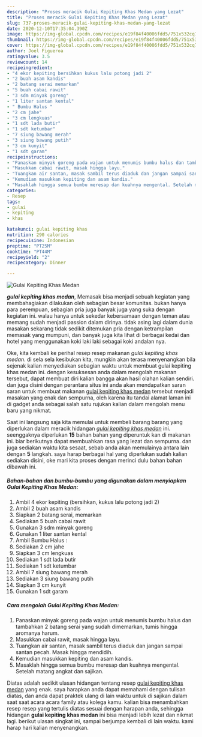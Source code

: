 ```yaml
---
description: "Proses meracik Gulai Kepiting Khas Medan yang Lezat"
title: "Proses meracik Gulai Kepiting Khas Medan yang Lezat"
slug: 737-proses-meracik-gulai-kepiting-khas-medan-yang-lezat
date: 2020-12-10T17:35:04.390Z
image: https://img-global.cpcdn.com/recipes/e19f84f40006fdd5/751x532cq70/gulai-kepiting-khas-medan-foto-resep-utama.jpg
thumbnail: https://img-global.cpcdn.com/recipes/e19f84f40006fdd5/751x532cq70/gulai-kepiting-khas-medan-foto-resep-utama.jpg
cover: https://img-global.cpcdn.com/recipes/e19f84f40006fdd5/751x532cq70/gulai-kepiting-khas-medan-foto-resep-utama.jpg
author: Joel Figueroa
ratingvalue: 3.5
reviewcount: 14
recipeingredient:
- "4 ekor kepiting bersihkan kukus lalu potong jadi 2"
- "2 buah asam kandis"
- "2 batang serai memarkan"
- "5 buah cabai rawit"
- "3 sdm minyak goreng"
- "1 liter santan kental"
- " Bumbu Halus "
- "2 cm jahe"
- "3 cm lengkuas"
- "1 sdt lada butir"
- "1 sdt ketumbar"
- "7 siung bawang merah"
- "3 siung bawang putih"
- "3 cm kunyit"
- "1 sdt garam"
recipeinstructions:
- "Panaskan minyak goreng pada wajan untuk menumis bumbu halus dan tambahkan 2 batang serai yang sudah dimemarkan, tumis hingga aromanya harum."
- "Masukkan cabai rawit, masak hingga layu."
- "Tuangkan air santan, masak sambil terus diaduk dan jangan sampai santan pecah. Masak hingga mendidih."
- "Kemudian masukkan kepiting dan asam kandis."
- "Masaklah hingga semua bumbu meresap dan kuahnya mengental. Setelah matang angkat dan sajikan."
categories:
- Resep
tags:
- gulai
- kepiting
- khas

katakunci: gulai kepiting khas 
nutrition: 290 calories
recipecuisine: Indonesian
preptime: "PT25M"
cooktime: "PT44M"
recipeyield: "2"
recipecategory: Dinner

---
```



![Gulai Kepiting Khas Medan](https://img-global.cpcdn.com/recipes/e19f84f40006fdd5/751x532cq70/gulai-kepiting-khas-medan-foto-resep-utama.jpg)

<b><i>gulai kepiting khas medan</i></b>, Memasak bisa menjadi sebuah kegiatan yang membahagiakan dilakukan oleh sebagian besar komunitas. bukan hanya para perempuan, sebagian pria juga banyak juga yang suka dengan kegiatan ini. walau hanya untuk sekedar kebersamaan dengan teman atau memang sudah menjadi passion dalam dirinya. tidak asing lagi dalam dunia masakan sekarang tidak sedikit ditemukan pria dengan ketrampilan memasak yang mumpuni, dan banyak juga kita lihat di berbagai kedai dan hotel yang menggunakan koki laki laki sebagai koki andalan nya.

Oke, kita kembali ke perihal resep resep makanan <i>gulai kepiting khas medan</i>. di sela sela kesibukan kita, mungkin akan terasa menyenangkan bila sejenak kalian menyediakan sebagian waktu untuk membuat gulai kepiting khas medan ini. dengan kesuksesan anda dalam mengolah makanan tersebut, dapat membuat diri kalian bangga akan hasil olahan kalian sendiri. dan juga disini dengan perantara situs ini anda akan mendapatkan saran saran untuk membuat makanan <u>gulai kepiting khas medan</u> tersebut menjadi masakan yang enak dan sempurna, oleh karena itu tandai alamat laman ini di gadget anda sebagai salah satu rujukan kalian dalam mengolah menu baru yang nikmat.




Saat ini langsung saja kita memulai untuk membeli barang barang yang diperlukan dalam meracik hidangan <u><i>gulai kepiting khas medan</i></u> ini. seenggaknya diperlukan <b>15</b> bahan bahan yang diperuntuk kan di makanan ini. biar berikutnya dapat membuahkan rasa yang lezat dan sempurna. dan juga sediakan waktu kita sesaat, sebab anda akan memulainya antara lain dengan <b>5</b> langkah. saya harap berbagai hal yang diperlukan sudah kalian sediakan disini, oke mari kita proses dengan merinci dulu bahan bahan dibawah ini.

<!--inarticleads1-->

##### Bahan-bahan dan bumbu-bumbu yang digunakan dalam menyiapkan Gulai Kepiting Khas Medan:

1. Ambil 4 ekor kepiting (bersihkan, kukus lalu potong jadi 2)
1. Ambil 2 buah asam kandis
1. Siapkan 2 batang serai, memarkan
1. Sediakan 5 buah cabai rawit
1. Gunakan 3 sdm minyak goreng
1. Gunakan 1 liter santan kental
1. Ambil  Bumbu Halus :
1. Sediakan 2 cm jahe
1. Siapkan 3 cm lengkuas
1. Sediakan 1 sdt lada butir
1. Sediakan 1 sdt ketumbar
1. Ambil 7 siung bawang merah
1. Sediakan 3 siung bawang putih
1. Siapkan 3 cm kunyit
1. Gunakan 1 sdt garam




<!--inarticleads2-->

##### Cara mengolah Gulai Kepiting Khas Medan:

1. Panaskan minyak goreng pada wajan untuk menumis bumbu halus dan tambahkan 2 batang serai yang sudah dimemarkan, tumis hingga aromanya harum.
1. Masukkan cabai rawit, masak hingga layu.
1. Tuangkan air santan, masak sambil terus diaduk dan jangan sampai santan pecah. Masak hingga mendidih.
1. Kemudian masukkan kepiting dan asam kandis.
1. Masaklah hingga semua bumbu meresap dan kuahnya mengental. Setelah matang angkat dan sajikan.




Diatas adalah sedikit ulasan hidangan tentang resep <u>gulai kepiting khas medan</u> yang enak. saya harapkan anda dapat memahami dengan tulisan diatas, dan anda dapat praktek ulang di lain waktu untuk di sajikan dalam saat saat acara acara family atau kolega kamu. kalian bisa menambahkan resep resep yang tertulis diatas sesuai dengan harapan anda, sehingga hidangan <b>gulai kepiting khas medan</b> ini bisa menjadi lebih lezat dan nikmat lagi. berikut ulasan singkat ini, sampai berjumpa kembali di lain waktu. kami harap hari kalian menyenangkan.
